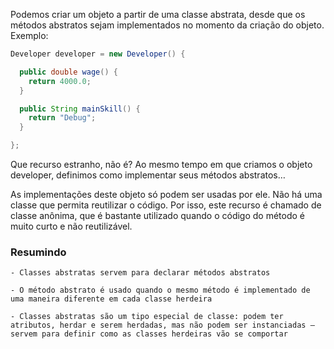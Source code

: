 Podemos criar um objeto a partir de uma classe abstrata, desde que os métodos abstratos sejam implementados no momento da criação do objeto. Exemplo:

```java
Developer developer = new Developer() {

  public double wage() { 
    return 4000.0; 
  }

  public String mainSkill() { 
    return "Debug"; 
  }

};
```

Que recurso estranho, não é? Ao mesmo tempo em que criamos o objeto developer, definimos como implementar seus métodos abstratos…

As implementações deste objeto só podem ser usadas por ele. Não há uma classe que permita reutilizar o código. Por isso, este recurso é chamado de classe anônima, que é bastante utilizado quando o código do método é muito curto e não reutilizável.


### Resumindo

    - Classes abstratas servem para declarar métodos abstratos

    - O método abstrato é usado quando o mesmo método é implementado de uma maneira diferente em cada classe herdeira

    - Classes abstratas são um tipo especial de classe: podem ter atributos, herdar e serem herdadas, mas não podem ser instanciadas — servem para definir como as classes herdeiras vão se comportar
